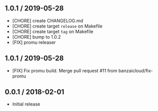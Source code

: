 ## 1.0.1 / 2019-05-28

* [CHORE] create CHANGELOG.md
* [CHORE] create target `release` on Makefile
* [CHORE] create target `tag` on Makefile
* [CHORE] bump to 1.0.2
* [FIX] promu releaser

## 1.0.1 / 2019-05-28

* [FIX] Fix promu build. Merge pull request #11 from banzaicloud/fix-promu

## 0.0.1 / 2018-02-01

* Initial release
